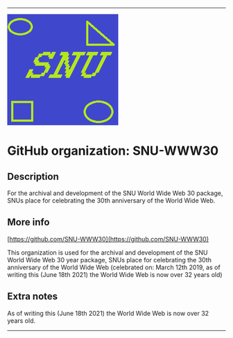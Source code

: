 
***

![SNU_blue_and_gold_legacy_icon.png failed to load. The file may be missing or corrupt. Check the file path for errors first.](/AdditionalInfo/2/SNU-WWW30/SNU_blue_and_gold_legacy_icon.png)

# GitHub organization: SNU-WWW30

## Description

For the archival and development of the SNU World Wide Web 30 package, SNUs place for celebrating the 30th anniversary of the World Wide Web.

## More info

[https://github.com/SNU-WWW30](https://github.com/SNU-WWW30)

This organization is used for the archival and development of the SNU World Wide Web 30 year package, SNUs place for celebrating the 30th anniversary of the World Wide Web (celebrated on: March 12th 2019, as of writing this (June 18th 2021) the World Wide Web is now over 32 years old)

## Extra notes

As of writing this (June 18th 2021) the World Wide Web is now over 32 years old.

***
